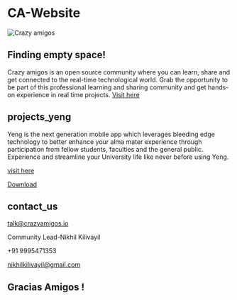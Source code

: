 # CA-Website
![Crazy amigos](https://crazyamigos.io/images/center-logo.png)

Finding empty space!
---------------------

Crazy amigos is an open source community where you can learn, share and get connected to the real-time technological world. Grab the opportunity to be part of this professional learning and sharing community and get hands-on experience in real time projects. 
[Visit here](https://crazyamigos.io/)

projects_yeng
--------------

Yeng is the next generation mobile app which leverages bleeding edge technology to better enhance your alma mater experience through participation from fellow students, faculties and the general public. Experience and streamline your University life like never before using Yeng.

[visit here](http://yeng.in/)

[Download](https://play.google.com/store/apps/details?id=in.yeng.user)

contact_us
-----------
talk@crazyamigos.io

Community Lead-Nikhil Kilivayil

+91 9995471353

nikhilkilivayil@gmail.com 

Gracias Amigos !
------------------

